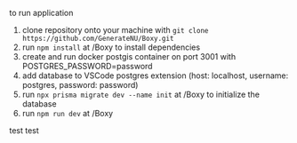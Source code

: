 to run application
1. clone repository onto your machine with `git clone https://github.com/GenerateNU/Boxy.git`
2. run `npm install` at <some path>/Boxy to install dependencies
3. create and run docker postgis container on port 3001 with POSTGRES_PASSWORD=password
4. add database to VSCode postgres extension (host: localhost, username: postgres, password: password)
5. run `npx prisma migrate dev --name init` at <some path>/Boxy to initialize the database
6. run `npm run dev` at <some path>/Boxy

test
test
